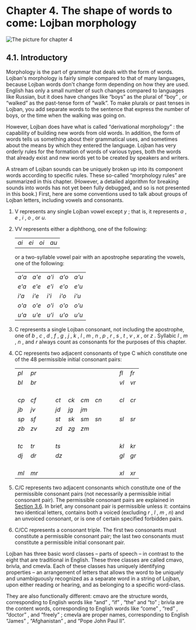 <a id="chapter-morphology"></a>Chapter 4. <a id="c4"></a>The shape of words to come: Lojban morphology
======================================================================================================

<a id="chapter-morphology-picture"></a>![The picture for chapter 4](/assets//books/uncll/media/chapter-morphology.gif)

<a id="section-morphology-introduction"></a>4.1. <a id="c4s1"></a>Introductory
------------------------------------------------------------------------------

<a id="id-1.5.3.2.1" class="indexterm"></a><a id="id-1.5.3.2.2" class="indexterm"></a><a id="id-1.5.3.2.3" class="indexterm"></a>Morphology is the part of grammar that deals with the form of words. Lojban's morphology is fairly simple compared to that of many languages, because Lojban words don't change form depending on how they are used. English has only a small number of such changes compared to languages like Russian, but it does have changes like “boys” as the plural of “boy” , or “walked” as the past-tense form of “walk”. To make plurals or past tenses in Lojban, you add separate words to the sentence that express the number of boys, or the time when the walking was going on.

<a id="id-1.5.3.3.1" class="indexterm"></a><a id="id-1.5.3.3.2" class="indexterm"></a><a id="id-1.5.3.3.3" class="indexterm"></a>However, Lojban does have what is called “derivational morphology” : the capability of building new words from old words. In addition, the form of words tells us something about their grammatical uses, and sometimes about the means by which they entered the language. Lojban has very orderly rules for the formation of words of various types, both the words that already exist and new words yet to be created by speakers and writers.

<a id="id-1.5.3.4.1" class="indexterm"></a>A stream of Lojban sounds can be uniquely broken up into its component words according to specific rules. These so-called “morphology rules” are summarized in this chapter. (However, a detailed algorithm for breaking sounds into words has not yet been fully debugged, and so is not presented in this book.) First, here are some conventions used to talk about groups of Lojban letters, including vowels and consonants.

1.  <a id="id-1.5.3.5.1.1.1" class="indexterm"></a><a id="id-1.5.3.5.1.1.2" class="indexterm"></a><a id="id-1.5.3.5.1.1.3" class="indexterm"></a>V represents any single Lojban vowel except _y_ ; that is, it represents _a_ , _e_ , _i_ , _o_ , or _u_.

2.  <a id="id-1.5.3.5.2.1.1" class="indexterm"></a>VV represents either a diphthong, one of the following:

    <table border="0" summary="Simple list" class="simplelist"><tbody><tr><td><span xml:lang="jbo" class="foreignphrase" lang="jbo"><em xml:lang="jbo" class="foreignphrase" lang="jbo">ai</em></span></td><td><span xml:lang="jbo" class="foreignphrase" lang="jbo"><em xml:lang="jbo" class="foreignphrase" lang="jbo">ei</em></span></td><td><span xml:lang="jbo" class="foreignphrase" lang="jbo"><em xml:lang="jbo" class="foreignphrase" lang="jbo">oi</em></span></td><td><span xml:lang="jbo" class="foreignphrase" lang="jbo"><em xml:lang="jbo" class="foreignphrase" lang="jbo">au</em></span></td></tr></tbody></table>

    or a two-syllable vowel pair with an apostrophe separating the vowels, one of the following:

    <table border="0" summary="Simple list" class="simplelist"><tbody><tr><td><span xml:lang="jbo" class="foreignphrase" lang="jbo"><em xml:lang="jbo" class="foreignphrase" lang="jbo">a'a</em></span></td><td><span xml:lang="jbo" class="foreignphrase" lang="jbo"><em xml:lang="jbo" class="foreignphrase" lang="jbo">a'e</em></span></td><td><span xml:lang="jbo" class="foreignphrase" lang="jbo"><em xml:lang="jbo" class="foreignphrase" lang="jbo">a'i</em></span></td><td><span xml:lang="jbo" class="foreignphrase" lang="jbo"><em xml:lang="jbo" class="foreignphrase" lang="jbo">a'o</em></span></td><td><span xml:lang="jbo" class="foreignphrase" lang="jbo"><em xml:lang="jbo" class="foreignphrase" lang="jbo">a'u</em></span></td></tr><tr><td><span xml:lang="jbo" class="foreignphrase" lang="jbo"><em xml:lang="jbo" class="foreignphrase" lang="jbo">e'a</em></span></td><td><span xml:lang="jbo" class="foreignphrase" lang="jbo"><em xml:lang="jbo" class="foreignphrase" lang="jbo">e'e</em></span></td><td><span xml:lang="jbo" class="foreignphrase" lang="jbo"><em xml:lang="jbo" class="foreignphrase" lang="jbo">e'i</em></span></td><td><span xml:lang="jbo" class="foreignphrase" lang="jbo"><em xml:lang="jbo" class="foreignphrase" lang="jbo">e'o</em></span></td><td><span xml:lang="jbo" class="foreignphrase" lang="jbo"><em xml:lang="jbo" class="foreignphrase" lang="jbo">e'u</em></span></td></tr><tr><td><span xml:lang="jbo" class="foreignphrase" lang="jbo"><em xml:lang="jbo" class="foreignphrase" lang="jbo">i'a</em></span></td><td><span xml:lang="jbo" class="foreignphrase" lang="jbo"><em xml:lang="jbo" class="foreignphrase" lang="jbo">i'e</em></span></td><td><span xml:lang="jbo" class="foreignphrase" lang="jbo"><em xml:lang="jbo" class="foreignphrase" lang="jbo">i'i</em></span></td><td><span xml:lang="jbo" class="foreignphrase" lang="jbo"><em xml:lang="jbo" class="foreignphrase" lang="jbo">i'o</em></span></td><td><span xml:lang="jbo" class="foreignphrase" lang="jbo"><em xml:lang="jbo" class="foreignphrase" lang="jbo">i'u</em></span></td></tr><tr><td><span xml:lang="jbo" class="foreignphrase" lang="jbo"><em xml:lang="jbo" class="foreignphrase" lang="jbo">o'a</em></span></td><td><span xml:lang="jbo" class="foreignphrase" lang="jbo"><em xml:lang="jbo" class="foreignphrase" lang="jbo">o'e</em></span></td><td><span xml:lang="jbo" class="foreignphrase" lang="jbo"><em xml:lang="jbo" class="foreignphrase" lang="jbo">o'i</em></span></td><td><span xml:lang="jbo" class="foreignphrase" lang="jbo"><em xml:lang="jbo" class="foreignphrase" lang="jbo">o'o</em></span></td><td><span xml:lang="jbo" class="foreignphrase" lang="jbo"><em xml:lang="jbo" class="foreignphrase" lang="jbo">o'u</em></span></td></tr><tr><td><span xml:lang="jbo" class="foreignphrase" lang="jbo"><em xml:lang="jbo" class="foreignphrase" lang="jbo">u'a</em></span></td><td><span xml:lang="jbo" class="foreignphrase" lang="jbo"><em xml:lang="jbo" class="foreignphrase" lang="jbo">u'e</em></span></td><td><span xml:lang="jbo" class="foreignphrase" lang="jbo"><em xml:lang="jbo" class="foreignphrase" lang="jbo">u'i</em></span></td><td><span xml:lang="jbo" class="foreignphrase" lang="jbo"><em xml:lang="jbo" class="foreignphrase" lang="jbo">u'o</em></span></td><td><span xml:lang="jbo" class="foreignphrase" lang="jbo"><em xml:lang="jbo" class="foreignphrase" lang="jbo">u'u</em></span></td></tr></tbody></table>

3.  <a id="id-1.5.3.5.3.1.1" class="indexterm"></a><a id="id-1.5.3.5.3.1.2" class="indexterm"></a><a id="id-1.5.3.5.3.1.3" class="indexterm"></a><a id="id-1.5.3.5.3.1.4" class="indexterm"></a><a id="id-1.5.3.5.3.1.5" class="indexterm"></a><a id="id-1.5.3.5.3.1.6" class="indexterm"></a>C represents a single Lojban consonant, not including the apostrophe, one of _b_ , _c_ , _d_ , _f_ , _g_ , _j_ , _k_ , _l_ , _m_ , _n_ , _p_ , _r_ , _s_ , _t_ , _v_ , _x_ , or _z_ . Syllabic _l_ , _m_ , _n_ , and _r_ always count as consonants for the purposes of this chapter.

4.  <a id="id-1.5.3.5.4.1.1" class="indexterm"></a>CC represents two adjacent consonants of type C which constitute one of the 48 permissible initial consonant pairs:

    <table class="noborder"><tbody><tr><td><span xml:lang="jbo" class="foreignphrase" lang="jbo"><em xml:lang="jbo" class="foreignphrase" lang="jbo">pl</em></span></td><td><span xml:lang="jbo" class="foreignphrase" lang="jbo"><em xml:lang="jbo" class="foreignphrase" lang="jbo">pr</em></span></td><td></td><td></td><td></td><td></td><td></td><td></td><td></td><td></td><td><span xml:lang="jbo" class="foreignphrase" lang="jbo"><em xml:lang="jbo" class="foreignphrase" lang="jbo">fl</em></span></td><td><span xml:lang="jbo" class="foreignphrase" lang="jbo"><em xml:lang="jbo" class="foreignphrase" lang="jbo">fr</em></span></td></tr><tr><td><span xml:lang="jbo" class="foreignphrase" lang="jbo"><em xml:lang="jbo" class="foreignphrase" lang="jbo">bl</em></span></td><td><span xml:lang="jbo" class="foreignphrase" lang="jbo"><em xml:lang="jbo" class="foreignphrase" lang="jbo">br</em></span></td><td></td><td></td><td></td><td></td><td></td><td></td><td></td><td></td><td><span xml:lang="jbo" class="foreignphrase" lang="jbo"><em xml:lang="jbo" class="foreignphrase" lang="jbo">vl</em></span></td><td><span xml:lang="jbo" class="foreignphrase" lang="jbo"><em xml:lang="jbo" class="foreignphrase" lang="jbo">vr</em></span></td></tr><tr><td><p></p></td></tr><tr><td><span xml:lang="jbo" class="foreignphrase" lang="jbo"><em xml:lang="jbo" class="foreignphrase" lang="jbo">cp</em></span></td><td><span xml:lang="jbo" class="foreignphrase" lang="jbo"><em xml:lang="jbo" class="foreignphrase" lang="jbo">cf</em></span></td><td></td><td></td><td><span xml:lang="jbo" class="foreignphrase" lang="jbo"><em xml:lang="jbo" class="foreignphrase" lang="jbo">ct</em></span></td><td><span xml:lang="jbo" class="foreignphrase" lang="jbo"><em xml:lang="jbo" class="foreignphrase" lang="jbo">ck</em></span></td><td><span xml:lang="jbo" class="foreignphrase" lang="jbo"><em xml:lang="jbo" class="foreignphrase" lang="jbo">cm</em></span></td><td><span xml:lang="jbo" class="foreignphrase" lang="jbo"><em xml:lang="jbo" class="foreignphrase" lang="jbo">cn</em></span></td><td></td><td></td><td><span xml:lang="jbo" class="foreignphrase" lang="jbo"><em xml:lang="jbo" class="foreignphrase" lang="jbo">cl</em></span></td><td><span xml:lang="jbo" class="foreignphrase" lang="jbo"><em xml:lang="jbo" class="foreignphrase" lang="jbo">cr</em></span></td></tr><tr><td><span xml:lang="jbo" class="foreignphrase" lang="jbo"><em xml:lang="jbo" class="foreignphrase" lang="jbo">jb</em></span></td><td><span xml:lang="jbo" class="foreignphrase" lang="jbo"><em xml:lang="jbo" class="foreignphrase" lang="jbo">jv</em></span></td><td></td><td></td><td><span xml:lang="jbo" class="foreignphrase" lang="jbo"><em xml:lang="jbo" class="foreignphrase" lang="jbo">jd</em></span></td><td><span xml:lang="jbo" class="foreignphrase" lang="jbo"><em xml:lang="jbo" class="foreignphrase" lang="jbo">jg</em></span></td><td><span xml:lang="jbo" class="foreignphrase" lang="jbo"><em xml:lang="jbo" class="foreignphrase" lang="jbo">jm</em></span></td></tr><tr><td><span xml:lang="jbo" class="foreignphrase" lang="jbo"><em xml:lang="jbo" class="foreignphrase" lang="jbo">sp</em></span></td><td><span xml:lang="jbo" class="foreignphrase" lang="jbo"><em xml:lang="jbo" class="foreignphrase" lang="jbo">sf</em></span></td><td></td><td></td><td><span xml:lang="jbo" class="foreignphrase" lang="jbo"><em xml:lang="jbo" class="foreignphrase" lang="jbo">st</em></span></td><td><span xml:lang="jbo" class="foreignphrase" lang="jbo"><em xml:lang="jbo" class="foreignphrase" lang="jbo">sk</em></span></td><td><span xml:lang="jbo" class="foreignphrase" lang="jbo"><em xml:lang="jbo" class="foreignphrase" lang="jbo">sm</em></span></td><td><span xml:lang="jbo" class="foreignphrase" lang="jbo"><em xml:lang="jbo" class="foreignphrase" lang="jbo">sn</em></span></td><td></td><td></td><td><span xml:lang="jbo" class="foreignphrase" lang="jbo"><em xml:lang="jbo" class="foreignphrase" lang="jbo">sl</em></span></td><td><span xml:lang="jbo" class="foreignphrase" lang="jbo"><em xml:lang="jbo" class="foreignphrase" lang="jbo">sr</em></span></td></tr><tr><td><span xml:lang="jbo" class="foreignphrase" lang="jbo"><em xml:lang="jbo" class="foreignphrase" lang="jbo">zb</em></span></td><td><span xml:lang="jbo" class="foreignphrase" lang="jbo"><em xml:lang="jbo" class="foreignphrase" lang="jbo">zv</em></span></td><td></td><td></td><td><span xml:lang="jbo" class="foreignphrase" lang="jbo"><em xml:lang="jbo" class="foreignphrase" lang="jbo">zd</em></span></td><td><span xml:lang="jbo" class="foreignphrase" lang="jbo"><em xml:lang="jbo" class="foreignphrase" lang="jbo">zg</em></span></td><td><span xml:lang="jbo" class="foreignphrase" lang="jbo"><em xml:lang="jbo" class="foreignphrase" lang="jbo">zm</em></span></td></tr><tr><td><p></p></td></tr><tr><td><span xml:lang="jbo" class="foreignphrase" lang="jbo"><em xml:lang="jbo" class="foreignphrase" lang="jbo">tc</em></span></td><td><span xml:lang="jbo" class="foreignphrase" lang="jbo"><em xml:lang="jbo" class="foreignphrase" lang="jbo">tr</em></span></td><td></td><td></td><td><span xml:lang="jbo" class="foreignphrase" lang="jbo"><em xml:lang="jbo" class="foreignphrase" lang="jbo">ts</em></span></td><td></td><td></td><td></td><td></td><td></td><td><span xml:lang="jbo" class="foreignphrase" lang="jbo"><em xml:lang="jbo" class="foreignphrase" lang="jbo">kl</em></span></td><td><span xml:lang="jbo" class="foreignphrase" lang="jbo"><em xml:lang="jbo" class="foreignphrase" lang="jbo">kr</em></span></td></tr><tr><td><span xml:lang="jbo" class="foreignphrase" lang="jbo"><em xml:lang="jbo" class="foreignphrase" lang="jbo">dj</em></span></td><td><span xml:lang="jbo" class="foreignphrase" lang="jbo"><em xml:lang="jbo" class="foreignphrase" lang="jbo">dr</em></span></td><td></td><td></td><td><span xml:lang="jbo" class="foreignphrase" lang="jbo"><em xml:lang="jbo" class="foreignphrase" lang="jbo">dz</em></span></td><td></td><td></td><td></td><td></td><td></td><td><span xml:lang="jbo" class="foreignphrase" lang="jbo"><em xml:lang="jbo" class="foreignphrase" lang="jbo">gl</em></span></td><td><span xml:lang="jbo" class="foreignphrase" lang="jbo"><em xml:lang="jbo" class="foreignphrase" lang="jbo">gr</em></span></td></tr><tr><td><p></p></td></tr><tr><td><span xml:lang="jbo" class="foreignphrase" lang="jbo"><em xml:lang="jbo" class="foreignphrase" lang="jbo">ml</em></span></td><td><span xml:lang="jbo" class="foreignphrase" lang="jbo"><em xml:lang="jbo" class="foreignphrase" lang="jbo">mr</em></span></td><td></td><td></td><td></td><td></td><td></td><td></td><td></td><td></td><td><span xml:lang="jbo" class="foreignphrase" lang="jbo"><em xml:lang="jbo" class="foreignphrase" lang="jbo">xl</em></span></td><td><span xml:lang="jbo" class="foreignphrase" lang="jbo"><em xml:lang="jbo" class="foreignphrase" lang="jbo">xr</em></span></td></tr></tbody></table>

5.  <a id="id-1.5.3.5.5.1.1" class="indexterm"></a>C/C represents two adjacent consonants which constitute one of the permissible consonant pairs (not necessarily a permissible initial consonant pair). The permissible consonant pairs are explained in [Section 3.6](../section-clusters). In brief, any consonant pair is permissible unless it: contains two identical letters, contains both a voiced (excluding _r_ , _l_ , _m_ , _n_) and an unvoiced consonant, or is one of certain specified forbidden pairs.

6.  <a id="id-1.5.3.5.6.1.1" class="indexterm"></a>C/CC represents a consonant triple. The first two consonants must constitute a permissible consonant pair; the last two consonants must constitute a permissible initial consonant pair.

<a id="id-1.5.3.6.1" class="indexterm"></a><a id="id-1.5.3.6.2" class="indexterm"></a><a id="id-1.5.3.6.3" class="indexterm"></a><a id="id-1.5.3.6.4" class="indexterm"></a><a id="id-1.5.3.6.5" class="indexterm"></a>Lojban has three basic word classes – parts of speech – in contrast to the eight that are traditional in English. These three classes are called cmavo, brivla, and cmevla. Each of these classes has uniquely identifying properties – an arrangement of letters that allows the word to be uniquely and unambiguously recognized as a separate word in a string of Lojban, upon either reading or hearing, and as belonging to a specific word-class.

They are also functionally different: cmavo are the structure words, corresponding to English words like “and” , “if” , “the” and “to” ; brivla are the content words, corresponding to English words like “come” , “red” , “doctor” , and “freely” ; cmevla are proper names, corresponding to English “James” , “Afghanistan” , and “Pope John Paul II”.